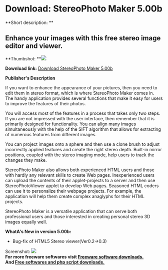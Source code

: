 # Download: StereoPhoto Maker 5.00b

**Short description: **

## Enhance your images with this free stereo image editor and viewer.

  
**Thumbshot: **![](http://www.freewarefiles.com/screenshot/stereophotomaker_md.jpg)   
  
**Download link:** [Download StereoPhoto Maker 5.00b](http://freesoftwares.boysofts.com/StereoPhoto-Maker_program_97458.html)  
  

**Publisher's Description**  
  

If you want to enhance the appearance of your pictures, then you need to edit
them in stereo format, which is where StereoPhoto Maker comes in. The handy
application provides several functions that make it easy for users to improve
the features of their photos.

You will access most of the features in a process that takes only two steps.
If you are not impressed with the user interface, then remember that it is
primarily designed for functionality. You can align many images simultaneously
with the help of the SIFT algorithm that allows for extracting of numerous
features from different images.

You can project images onto a sphere and then use a clone brush to adjust
incorrectly applied features and create the right stereo depth. Built-in
mirror positions, coupled with the stereo imaging mode, help users to track
the changes they make.

StereoPhoto Maker also allows both experienced HTML users and those with
hardly any relevant skills to create Web pages. Inexperienced users can upload
the contents of their applet-projects to a server and then use
StereoPhotoViewer applet to develop Web pages. Seasoned HTML coders can use it
to personalize their webpage projects. For example, the application will help
them create complex anaglyphs for their HTML projects.

StereoPhoto Maker is a versatile application that can serve both professional
users and those interested in creating personal stereo 3D images equally well.

**WhatA's New in version 5.00b:**

  * Bug-fix of HTML5 Stereo viewer(Ver0.2->0.3) 

  
  
Screenshot: ![](http://www.freewarefiles.com/screenshot/stereophotomaker.jpg)  
**For more freeware softwares visit [Freeware software downloads.](http://freesoftwares.boysofts.com/)**   
**And [Free softwares and php script downloads.](http://www.boysofts.com/)**

